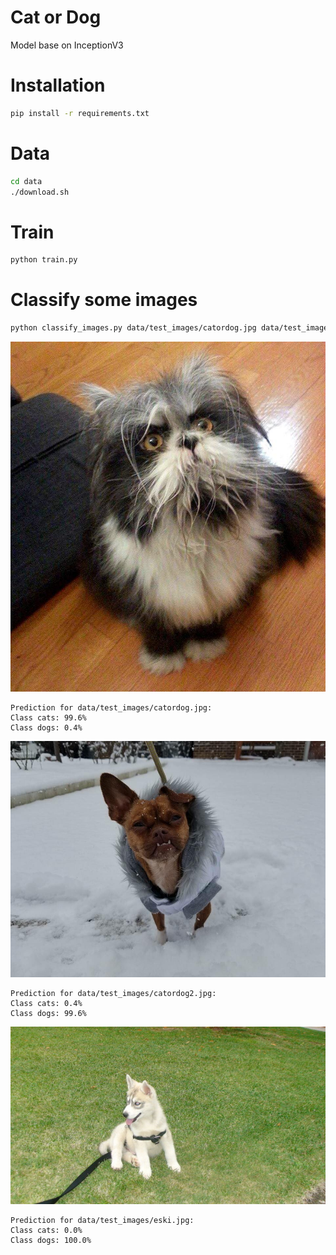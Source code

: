 Cat or Dog
==========

Model base on InceptionV3

Installation
============
```bash
pip install -r requirements.txt
```

Data
====
```bash
cd data
./download.sh
```

Train
=====
```bash
python train.py
```

Classify some images
====================

```bash
python classify_images.py data/test_images/catordog.jpg data/test_images/catordog2.jpg
```

![alt text](./data/test_images/catordog.jpg "Image 1")

```
Prediction for data/test_images/catordog.jpg:
Class cats: 99.6%
Class dogs: 0.4%
```

![alt text](./data/test_images/catordog2.jpg "Image 2")

```
Prediction for data/test_images/catordog2.jpg:
Class cats: 0.4%
Class dogs: 99.6%
```

![alt text](./data/test_images/eski.jpg "Eski!")

```
Prediction for data/test_images/eski.jpg:
Class cats: 0.0%
Class dogs: 100.0%
```
